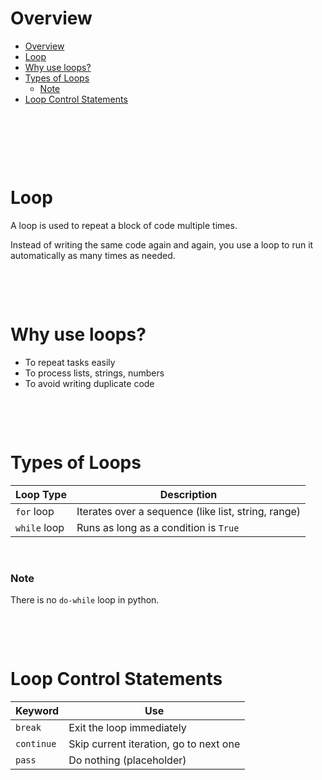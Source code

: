 # Overview

- [Overview](#overview)
- [Loop](#loop)
- [Why use loops?](#why-use-loops)
- [Types of Loops](#types-of-loops)
  - [Note](#note)
- [Loop Control Statements](#loop-control-statements)

&nbsp;

&nbsp;

&nbsp;

# Loop

A loop is used to repeat a block of code multiple times.

Instead of writing the same code again and again, you use a loop to run it automatically as many times as needed.

&nbsp;

&nbsp;

# Why use loops?

- To repeat tasks easily
- To process lists, strings, numbers
- To avoid writing duplicate code

&nbsp;

&nbsp;

# Types of Loops

| Loop Type    | Description                                         |
| ------------ | --------------------------------------------------- |
| `for` loop   | Iterates over a sequence (like list, string, range) |
| `while` loop | Runs as long as a condition is `True`               |

&nbsp;

### Note

There is no `do-while` loop in python.

&nbsp;

&nbsp;

# Loop Control Statements

| Keyword    | Use                                    |
| ---------- | -------------------------------------- |
| `break`    | Exit the loop immediately              |
| `continue` | Skip current iteration, go to next one |
| `pass`     | Do nothing (placeholder)               |

&nbsp;

&nbsp;

&nbsp;

&nbsp;

